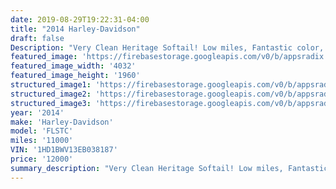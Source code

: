 ```yaml
---
date: 2019-08-29T19:22:31-04:00
title: "2014 Harley-Davidson"
draft: false
Description: "Very Clean Heritage Softail! Low miles, Fantastic color, Cobra Pipes and Road ready. "
featured_image: 'https://firebasestorage.googleapis.com/v0/b/appsradix.appspot.com/o/images%2F20190828_112949.jpg?alt=media&token=dbd8f2d4-c9ae-46d1-832f-26cdcde864ad'
featured_image_width: '4032'
featured_image_height: '1960'
structured_image1: 'https://firebasestorage.googleapis.com/v0/b/appsradix.appspot.com/o/images%2F20190828_112940.jpg?alt=media&token=fa5b678c-ecd1-4b60-a526-304c32429e1b'
structured_image2: 'https://firebasestorage.googleapis.com/v0/b/appsradix.appspot.com/o/images%2F20190828_112957.jpg?alt=media&token=2e26fd0a-d31c-4100-959c-724c1448a007'
structured_image3: 'https://firebasestorage.googleapis.com/v0/b/appsradix.appspot.com/o/images%2FIMG_20190828_113807_752.jpg?alt=media&token=d46ae144-5af8-4c2a-bec8-ae08c818d72f'
year: '2014'
make: 'Harley-Davidson'
model: 'FLSTC'
miles: '11000'
VIN: '1HD1BWV13EB038187'
price: '12000'
summary_description: "Very Clean Heritage Softail! Low miles, Fantastic color, Cobra Pipes and Road ready. "
---
```



